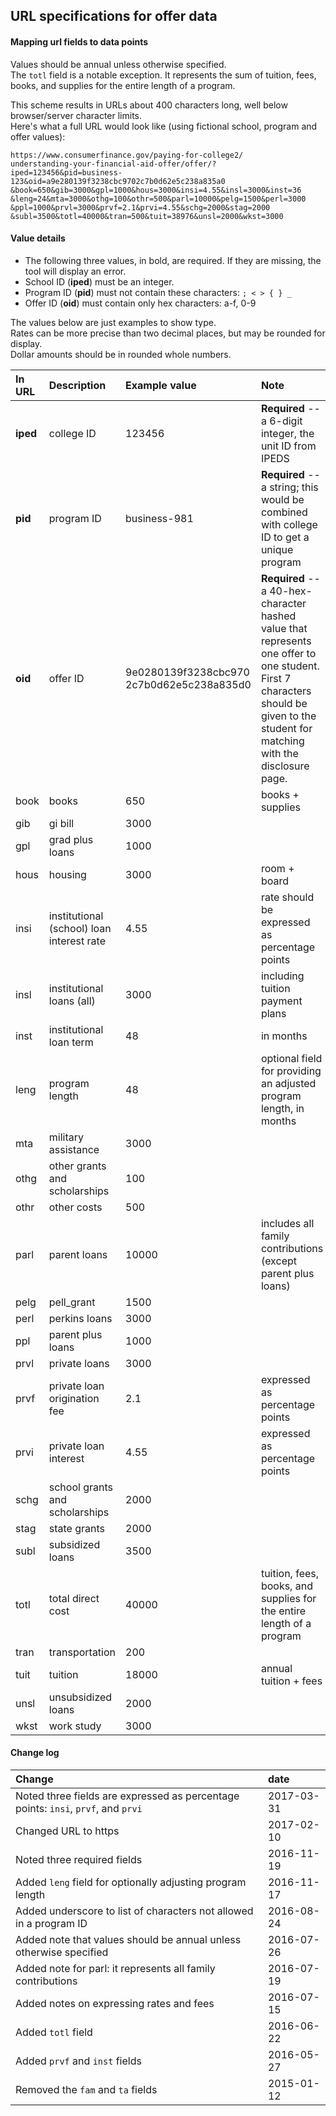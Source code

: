 ## URL specifications for offer data

#### Mapping url fields to data points
Values should be annual unless otherwise specified.  
The `totl` field is a notable exception. It represents the sum of tuition, fees, books, and supplies for the entire length of a program. 

This scheme results in URLs about 400 characters long, well below browser/server character limits.  
Here's what a full URL would look like (using fictional school, program and offer values):  
```
https://www.consumerfinance.gov/paying-for-college2/
understanding-your-financial-aid-offer/offer/?
iped=123456&pid=business-123&oid=a9e280139f3238cbc9702c7b0d62e5c238a835a0
&book=650&gib=3000&gpl=1000&hous=3000&insi=4.55&insl=3000&inst=36
&leng=24&mta=3000&othg=100&othr=500&parl=10000&pelg=1500&perl=3000
&ppl=1000&prvl=3000&prvf=2.1&prvi=4.55&schg=2000&stag=2000
&subl=3500&totl=40000&tran=500&tuit=38976&unsl=2000&wkst=3000
```

#### Value details
- The following three values, in bold, are required. If they are missing, the tool will display an error.
- School ID (**iped**) must be an integer.
- Program ID (**pid**) must not contain these characters: `; < > { } _`
- Offer ID (**oid**) must contain only hex characters: a-f, 0-9

The values below are just examples to show type.   
Rates can be more precise than two decimal places, but may be rounded for display.  
Dollar amounts should be in rounded whole numbers.  

In URL | Description | Example value | Note
:----- | :---------  | :------------ | :---
**iped** | college ID | 123456 | **Required** -- a 6-digit integer, the unit ID from IPEDS
**pid**  | program ID | business-981 | **Required** -- a string; this would be combined with college ID to get a unique program
**oid**  | offer ID | 9e0280139f3238cbc970<br>2c7b0d62e5c238a835d0 | **Required** -- a 40-hex-character hashed value that represents one offer to one student. First 7 characters should be given to the student for matching with the disclosure page.
book | books | 650 | books + supplies
gib  | gi bill | 3000 |
gpl  | grad plus loans | 1000 |
hous | housing | 3000 | room + board
insi | institutional (school) loan interest rate | 4.55 | rate should be expressed as percentage points
insl | institutional loans (all) | 3000 | including tuition payment plans
inst | institutional loan term | 48 | in months
leng | program length | 48 | optional field for providing an adjusted program length, in months
mta  | military assistance | 3000 |
othg | other grants and scholarships | 100 |
othr | other costs | 500 |
parl | parent loans | 10000 | includes all family contributions (except parent plus loans)
pelg | pell_grant | 1500 |
perl | perkins loans | 3000 |
ppl  | parent plus loans | 1000 |
prvl | private loans | 3000 |
prvf | private loan origination fee | 2.1 | expressed as percentage points
prvi | private loan interest | 4.55 | expressed as percentage points
schg | school grants and scholarships | 2000 |
stag | state grants | 2000 |
subl | subsidized loans | 3500 |
totl | total direct cost | 40000 | tuition, fees, books, and supplies for the entire length of a program
tran | transportation | 200 |
tuit | tuition | 18000 | annual tuition + fees
unsl | unsubsidized loans | 2000 |
wkst | work study | 3000 |

#### Change log
Change | date
:----- | :---
Noted three fields are expressed as percentage points: `insi`, `prvf`, and `prvi` | 2017-03-31
Changed URL to https | 2017-02-10
Noted three required fields | 2016-11-19
Added `leng` field for optionally adjusting program length | 2016-11-17
Added underscore to list of characters not allowed in a program ID | 2016-08-24
Added note that values should be annual unless otherwise specified | 2016-07-26
Added note for parl: it represents all family contributions | 2016-07-19
Added notes on expressing rates and fees | 2016-07-15
Added `totl` field | 2016-06-22
Added `prvf` and `inst` fields | 2016-05-27
Removed the `fam` and `ta` fields | 2015-01-12
